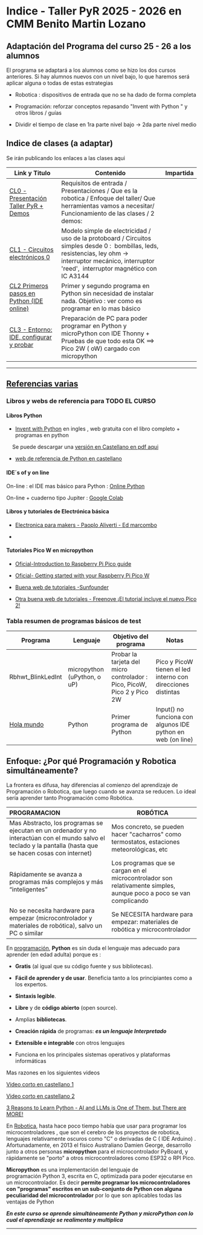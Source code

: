 # Indice - Taller PyR 2025 - 2026 en CMM Benito Martin Lozano

## Adaptación del Programa del curso 25 - 26 a los alumnos

El programa se adaptará a los alumnos como se hizo los dos cursos anteriores. Si hay alumnos nuevos con un nivel bajo, lo que haremos será aplicar alguna o todas de estas estrategias

- Robotica : dispositivos de entrada que no se ha dado de forma completa

- Programación: reforzar conceptos repasando "Invent with Python " y otros libros / guías

- Dividir el tiempo de clase en 1ra parte nivel bajo -> 2da parte nivel medio

## Indice de clases (a adaptar)

Se irán publicando los enlaces a las clases aqui

| Link y Titulo                                                                                      | Contenido                                                                                                                                                                                                   | Impartida |
| -------------------------------------------------------------------------------------------------- | ----------------------------------------------------------------------------------------------------------------------------------------------------------------------------------------------------------- | --------- |
| [CL0 - Presentación Taller PyR + Demos](https://github.com/Jcspoza/2526CL0_PyR_Intro/tree/main)    | Requisitos de entrada / Presentaciones / Que es la robotica / Enfoque del taller/ Que herramientas vamos a necesitar/ Funcionamiento de las clases / 2 demos:                                               |           |
| [CL1 - Circuitos electrónicos 0](https://github.com/Jcspoza/2526CL1_R_CircElect0)                  | Modelo simple de electricidad / uso de la protoboard / Circuitos simples desde 0 :  bombillas, leds, resistencias, ley ohm -> interruptor mecánico, interruptor 'reed',  interruptor magnético con IC A3144 |           |
| [CL2 Primeros pasos en Python (IDE online)](https://github.com/Jcspoza/2526CL2_1rosPasosPyNoIDEpc) | Primer y segundo programa en Python sin necesidad de instalar nada. Objetivo : ver como es programar en lo mas básico                                                                                       |           |
| [CL3 - Entorno: IDE, configurar y probar](https://github.com/Jcspoza/2526CL3_Entorno_PyR)          | Preparación de PC para poder programar en Python y microPython con IDE Thonny + Pruebas de que todo esta OK ==> Pico 2W ( oW) cargado con micropython                                                       |           |

--------

## <u>Referencias varias</u>

### Libros y webs de referencia para TODO EL CURSO

#### Libros Python

* [Invent with Python](https://inventwithpython.com/invent4thed/) en ingles , web gratuita con el libro completo + programas en python

    Se puede descargar una [versión en Castellano en pdf aqui](./doc/Inventa_Juegos_con_Python_4ed.pdf)

* [web de referencia de Python en castellano](https://ellibrodepython.com/)

#### IDE´s of y on line

On-line : el IDE mas básico para Python : [Online Python](https://www.online-python.com/)

On-line + cuaderno tipo Jupiter : [Google Colab](https://colab.research.google.com/#scrollTo=Wf5KrEb6vrkR)

#### Libros y tutoriales de Electrónica básica

- [Electronica para makers - Paoplo Aliverti - Ed marcombo](./doc/edoc.site_electronica-para-makers-paolo-aliverti.pdf)

- 

#### Tutoriales Pico W en micropython

* [Oficial-Introduction to Raspberry Pi Pico guide](https://projects.raspberrypi.org/en/projects/introduction-to-the-pico/0)

* [Oficial- Getting started with your Raspberry Pi Pico W](https://projects.raspberrypi.org/en/projects/get-started-pico-w/0)

* [Buena web de tutoriales -Sunfounder](https://docs.sunfounder.com/projects/kepler-kit/en/latest/pyproject/for_micropython_user.html)

* [Otra buena web de tutoriales - Freenove ¡El tutorial incluye el nuevo Pico 2!](https://github.com/Freenove/Freenove_Super_Starter_Kit_for_Raspberry_Pi_Pico/tree/main/Python)

### Tabla resumen de programas básicos de test

| Programa                          | Lenguaje                    | Objetivo del programa                                                   | Notas                                                        |
| --------------------------------- | --------------------------- | ----------------------------------------------------------------------- | ------------------------------------------------------------ |
| Rbhwt_BlinkLedInt                 | micropython (uPython, o uP) | Probar la tarjeta del micro controlador : Pico, PicoW, Pico 2 y Pico 2W | Pico y PicoW tienen el led interno con direcciones distintas |
| [Hola mundo](./P_2425CL0_hola.py) | Python                      | Primer programa de Python                                               | Input() no funciona con algunos IDE python en web (on line)  |

## Enfoque: ¿Por qué Programación y Robotica simultáneamente?

La frontera es difusa, hay diferencias al comienzo del aprendizaje de Programación o
Robotica, que luego cuando se avanza se reducen. Lo ideal sería aprender tanto
Programación como Robótica.

| PROGRAMACION                                                                                                                                                  | ROBÓTICA                                                                                                            |
|:------------------------------------------------------------------------------------------------------------------------------------------------------------- | ------------------------------------------------------------------------------------------------------------------- |
| Mas Abstracto, los programas se ejecutan en un ordenador y no interactúan con el mundo salvo el teclado y la pantalla (hasta que se hacen cosas con internet) | Mos concreto, se pueden hacer "cacharros" como termostatos, estaciones meteorológicas, etc                          |
| Rápidamente se avanza a programas más complejos y más “inteligentes”                                                                                          | Los programas que se cargan en el microcontrolador son relativamente simples, aunque poco a poco se van complicando |
| No se necesita hardware para empezar (microcontrolador y materiales de robótica), salvo un PC o similar                                                       | Se NECESITA hardware para empezar: materiales de robótica y microcontrolador                                        |

En <u>programación</u>, **Python** es sin duda el lenguaje mas adecuado para aprender (en edad adulta) porque es :

- **Gratis** (al igual que su código fuente y sus bibliotecas).

- **Fácil de aprender y de usar**. Beneficia tanto a los principiantes como a los expertos.

- **Sintaxis legible**.

- **Libre** y de **código abierto** (open source).

- Amplias **bibliotecas**.

- **Creación rápida** de programas: ***es un lenguaje Interpretado***

- **Extensible e integrable** con otros lenguajes

- Funciona en los principales sistemas operativos y plataformas informáticas

Mas razones en los siguientes videos

[Video corto en castellano 1 ](https://www.tiktok.com/@edteam/video/7410916311821323526?is_from_webapp=1&web_id=7343715684931307040)

[Video corto en castellano 2](https://www.tiktok.com/@edteam/video/7410916311821323526?is_from_webapp=1&web_id=7343715684931307040)

[3 Reasons to Learn Python - AI and LLMs is One of Them, but There are MORE!](https://www.youtube.com/watch?v=EHsLuHbE_9s)

En <u>Robotica</u>, hasta hace poco tiempo había que usar para programar los microcontroladores , que son el cerebro de los proyectos de robotica, lenguajes relativamente oscuros como "C" o derivadas de C ( IDE Arduino) . Afortunadamente, en 2013 el físico Australiano Damien George, desarrollo junto a otros personas **micropython** para el microcontrolador PyBoard, y rápidamente se "porto" a otros microcontroladores como ESP32 o RPI Pico.

**Micropython** es una implementación del lenguaje de programación Python 3, escrita en C, optimizada para poder ejecutarse en un microcontrolador. Es decir **permite programar los microcontroladores con "programas" escritos en un sub-conjunto de Python con alguna peculiaridad del microcontrolador** por lo que son aplicables todas las ventajas de Python

***En este curso se aprende simultáneamente Python y microPython con lo cual el aprendizaje se realimenta y multiplica***

---
